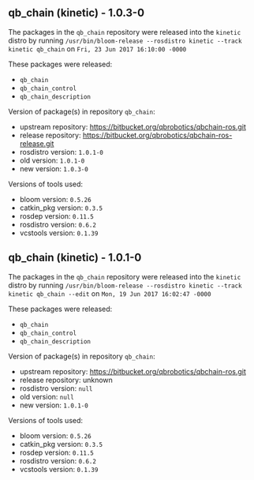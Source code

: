 ## qb_chain (kinetic) - 1.0.3-0

The packages in the `qb_chain` repository were released into the `kinetic` distro by running `/usr/bin/bloom-release --rosdistro kinetic --track kinetic qb_chain` on `Fri, 23 Jun 2017 16:10:00 -0000`

These packages were released:
- `qb_chain`
- `qb_chain_control`
- `qb_chain_description`

Version of package(s) in repository `qb_chain`:

- upstream repository: https://bitbucket.org/qbrobotics/qbchain-ros.git
- release repository: https://bitbucket.org/qbrobotics/qbchain-ros-release.git
- rosdistro version: `1.0.1-0`
- old version: `1.0.1-0`
- new version: `1.0.3-0`

Versions of tools used:

- bloom version: `0.5.26`
- catkin_pkg version: `0.3.5`
- rosdep version: `0.11.5`
- rosdistro version: `0.6.2`
- vcstools version: `0.1.39`


## qb_chain (kinetic) - 1.0.1-0

The packages in the `qb_chain` repository were released into the `kinetic` distro by running `/usr/bin/bloom-release --rosdistro kinetic --track kinetic qb_chain --edit` on `Mon, 19 Jun 2017 16:02:47 -0000`

These packages were released:
- `qb_chain`
- `qb_chain_control`
- `qb_chain_description`

Version of package(s) in repository `qb_chain`:

- upstream repository: https://bitbucket.org/qbrobotics/qbchain-ros.git
- release repository: unknown
- rosdistro version: `null`
- old version: `null`
- new version: `1.0.1-0`

Versions of tools used:

- bloom version: `0.5.26`
- catkin_pkg version: `0.3.5`
- rosdep version: `0.11.5`
- rosdistro version: `0.6.2`
- vcstools version: `0.1.39`


